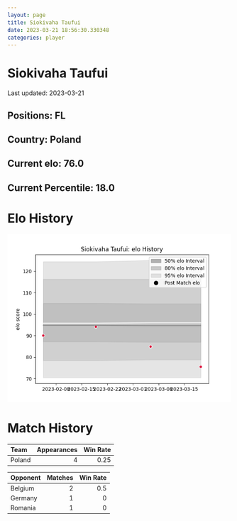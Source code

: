 ```yaml
---  
layout: page  
title: Siokivaha Taufui  
date: 2023-03-21 18:56:30.330348  
categories: player  
---
```

# Siokivaha Taufui


Last updated: 2023-03-21
## Positions: FL

## Country: Poland

## Current elo: 76.0

## Current Percentile: 18.0

# Elo History


![elo history](history_SiokivahaTaufui.png)
# Match History


| Team   |   Appearances |   Win Rate |
|:-------|--------------:|-----------:|
| Poland |             4 |       0.25 |

| Opponent   |   Matches |   Win Rate |
|:-----------|----------:|-----------:|
| Belgium    |         2 |        0.5 |
| Germany    |         1 |        0   |
| Romania    |         1 |        0   |